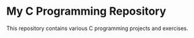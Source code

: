 # My C Programming Repository

This repository contains various C programming projects and exercises.
